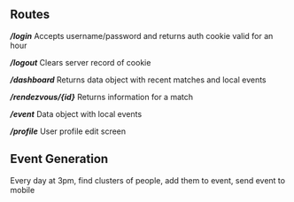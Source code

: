 ## Routes
***/login***
Accepts username/password and returns auth cookie valid for an hour

***/logout***
Clears server record of cookie

***/dashboard***
Returns data object with recent matches and local events

***/rendezvous/{id}***
Returns information for a match

***/event***
Data object with local events

***/profile***
User profile edit screen

## Event Generation

Every day at 3pm, find clusters of people, add them to event, send event to mobile
